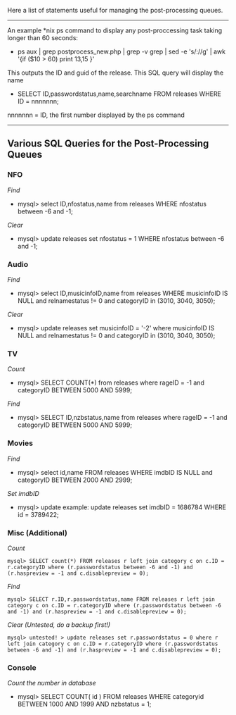 Here a list of statements useful for managing the post-processing queues.

***

An example *nix ps command to display any post-proccessing task taking longer than 60 seconds:
* ps aux | grep postprocess_new.php | grep -v grep | sed -e 's/://g' | awk '{if ($10 > 60) print $13,$15 }'

This outputs the ID and guid of the release. This SQL query will display the name
* SELECT ID,passwordstatus,name,searchname FROM releases WHERE ID = nnnnnnn;

nnnnnnn = ID, the first number displayed by the ps command


***

## Various SQL Queries for the Post-Processing Queues

### NFO
_Find_
* mysql> select ID,nfostatus,name from releases WHERE nfostatus between -6 and -1;
 
_Clear_
* mysql> update releases set nfostatus = 1 WHERE nfostatus between -6 and -1;

### Audio
_Find_
* mysql> select ID,musicinfoID,name from releases WHERE musicinfoID IS NULL and relnamestatus != 0 and categoryID in (3010, 3040, 3050);

_Clear_
* mysql> update releases set musicinfoID = '-2' where musicinfoID IS NULL and relnamestatus != 0 and categoryID in (3010, 3040, 3050);

### TV
_Count_
* mysql> SELECT COUNT(*) from releases where rageID = -1 and categoryID BETWEEN 5000 AND 5999;

_Find_
* mysql> SELECT ID,nzbstatus,name from releases where rageID = -1 and categoryID BETWEEN 5000 AND 5999;

### Movies
_Find_
* mysql> select id,name FROM releases WHERE imdbID IS NULL and categoryID BETWEEN 2000 AND 2999;

_Set imdbID_
* mysql> update example: update releases set imdbID = 1686784 WHERE id = 3789422; 

### Misc (Additional)
_Count_
```
mysql> SELECT count(*) FROM releases r left join category c on c.ID = r.categoryID where (r.passwordstatus between -6 and -1) and (r.haspreview = -1 and c.disablepreview = 0);
```
_Find_
```
mysql> SELECT r.ID,r.passwordstatus,name FROM releases r left join category c on c.ID = r.categoryID where (r.passwordstatus between -6 and -1) and (r.haspreview = -1 and c.disablepreview = 0);
```

_Clear (Untested, do a backup first!)_
```
mysql> untested! > update releases set r.passwordstatus = 0 where r left join category c on c.ID = r.categoryID where (r.passwordstatus between -6 and -1) and (r.haspreview = -1 and c.disablepreview = 0);
```

### Console
_Count the number in database_
* mysql> SELECT COUNT( id ) FROM releases WHERE categoryid BETWEEN 1000 AND 1999 AND nzbstatus = 1;